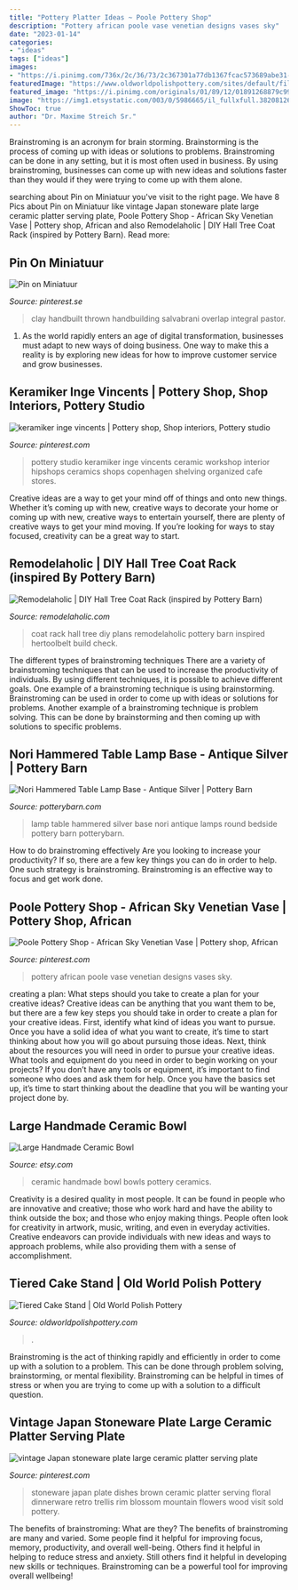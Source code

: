 ```yaml
---
title: "Pottery Platter Ideas ~ Poole Pottery Shop"
description: "Pottery african poole vase venetian designs vases sky"
date: "2023-01-14"
categories:
- "ideas"
tags: ["ideas"]
images:
- "https://i.pinimg.com/736x/2c/36/73/2c367301a77db1367fcac573689abe31--pottery-shop-pottery-designs.jpg"
featuredImage: "https://www.oldworldpolishpottery.com/sites/default/files/2020-09-22_001_2020-09-22_001_copy.jpg?slideshow=true&amp;slideshowAuto=false&amp;slideshowSpeed=4000&amp;speed=350&amp;transition=elastic"
featured_image: "https://i.pinimg.com/originals/01/89/12/01891268879c99e886018890bd359462.jpg"
image: "https://img1.etsystatic.com/003/0/5986665/il_fullxfull.382081269_1ep1.jpg"
ShowToc: true
author: "Dr. Maxime Streich Sr."
---
```



Brainstroming is an acronym for brain storming. Brainstorming is the process of coming up with ideas or solutions to problems. Brainstroming can be done in any setting, but it is most often used in business. By using brainstroming, businesses can come up with new ideas and solutions faster than they would if they were trying to come up with them alone.

	

		
searching about Pin on Miniatuur you've visit to the right page. We have 8 Pics about Pin on Miniatuur like vintage Japan stoneware plate large ceramic platter serving plate, Poole Pottery Shop - African Sky Venetian Vase | Pottery shop, African and also Remodelaholic | DIY Hall Tree Coat Rack (inspired by Pottery Barn). Read more:
		
    
## Pin On Miniatuur

<img loading=lazy src="https://i.pinimg.com/736x/dc/23/0c/dc230c1373042f12931b67ddb83c4d31--hand-built-pottery-slab-pottery.jpg" onerror="this.onerror=null;this.src='https://tse3.mm.bing.net/th?id=OIP.-AZThUtzqpPLMljZ9_cFdQHaFj&amp;pid=15.1';" alt="Pin on Miniatuur">

_Source: pinterest.se_

>clay handbuilt thrown handbuilding salvabrani overlap integral pastor. 

	

1. As the world rapidly enters an age of digital transformation, businesses must adapt to new ways of doing business. One way to make this a reality is by exploring new ideas for how to improve customer service and grow businesses.

    
## Keramiker Inge Vincents | Pottery Shop, Shop Interiors, Pottery Studio

<img loading=lazy src="https://i.pinimg.com/originals/01/89/12/01891268879c99e886018890bd359462.jpg" onerror="this.onerror=null;this.src='https://tse4.mm.bing.net/th?id=OIP.YDaqDapDiRqyCuMUlcZNPAHaE6&amp;pid=15.1';" alt="keramiker inge vincents | Pottery shop, Shop interiors, Pottery studio">

_Source: pinterest.com_

>pottery studio keramiker inge vincents ceramic workshop interior hipshops ceramics shops copenhagen shelving organized cafe stores. 

	

Creative ideas are a way to get your mind off of things and onto new things. Whether it’s coming up with new, creative ways to decorate your home or coming up with new, creative ways to entertain yourself, there are plenty of creative ways to get your mind moving. If you’re looking for ways to stay focused, creativity can be a great way to start.

    
## Remodelaholic | DIY Hall Tree Coat Rack (inspired By Pottery Barn)

<img loading=lazy src="https://www.remodelaholic.com/wp-content/uploads/2017/02/hall-tree-coat-rack-overall-with-coats.jpg" onerror="this.onerror=null;this.src='https://tse4.mm.bing.net/th?id=OIP.3RtkBD-dj2wuNn8trQISxwHaOp&amp;pid=15.1';" alt="Remodelaholic | DIY Hall Tree Coat Rack (inspired by Pottery Barn)">

_Source: remodelaholic.com_

>coat rack hall tree diy plans remodelaholic pottery barn inspired hertoolbelt build check. 

	

The different types of brainstroming techniques
There are a variety of brainstroming techniques that can be used to increase the productivity of individuals. By using different techniques, it is possible to achieve different goals. One example of a brainstroming technique is using brainstorming. Brainstroming can be used in order to come up with ideas or solutions for problems. Another example of a brainstroming technique is problem solving. This can be done by brainstorming and then coming up with solutions to specific problems.

    
## Nori Hammered Table Lamp Base - Antique Silver | Pottery Barn

<img loading=lazy src="https://www.potterybarn.com/pbimgs/rk/images/dp/wcm/201738/0061/nori-hammered-table-lamp-base-antique-silver-m.jpg" onerror="this.onerror=null;this.src='https://tse1.mm.bing.net/th?id=OIP.Elci5kfze_zNgp2VjUwPHAAAAA&amp;pid=15.1';" alt="Nori Hammered Table Lamp Base - Antique Silver | Pottery Barn">

_Source: potterybarn.com_

>lamp table hammered silver base nori antique lamps round bedside pottery barn potterybarn. 

	

How to do brainstroming effectively
Are you looking to increase your productivity? If so, there are a few key things you can do in order to help. One such strategy is brainstroming. Brainstroming is an effective way to focus and get work done.

    
## Poole Pottery Shop - African Sky Venetian Vase | Pottery Shop, African

<img loading=lazy src="https://i.pinimg.com/736x/2c/36/73/2c367301a77db1367fcac573689abe31--pottery-shop-pottery-designs.jpg" onerror="this.onerror=null;this.src='https://tse4.mm.bing.net/th?id=OIP.918pmo8RipZYIXtJYHXyyQHaHa&amp;pid=15.1';" alt="Poole Pottery Shop - African Sky Venetian Vase | Pottery shop, African">

_Source: pinterest.com_

>pottery african poole vase venetian designs vases sky. 

	

creating a plan: What steps should you take to create a plan for your creative ideas?
Creative ideas can be anything that you want them to be, but there are a few key steps you should take in order to create a plan for your creative ideas. First, identify what kind of ideas you want to pursue. Once you have a solid idea of what you want to create, it’s time to start thinking about how you will go about pursuing those ideas. 
Next, think about the resources you will need in order to pursue your creative ideas. What tools and equipment do you need in order to begin working on your projects? If you don’t have any tools or equipment, it’s important to find someone who does and ask them for help. Once you have the basics set up, it’s time to start thinking about the deadline that you will be wanting your project done by.

    
## Large Handmade Ceramic Bowl

<img loading=lazy src="https://img1.etsystatic.com/003/0/5986665/il_fullxfull.382081269_1ep1.jpg" onerror="this.onerror=null;this.src='https://tse3.mm.bing.net/th?id=OIP.eGd52m4q31IoD7j7oi1PNgHaFO&amp;pid=15.1';" alt="Large Handmade Ceramic Bowl">

_Source: etsy.com_

>ceramic handmade bowl bowls pottery ceramics. 

	

Creativity is a desired quality in most people. It can be found in people who are innovative and creative; those who work hard and have the ability to think outside the box; and those who enjoy making things. People often look for creativity in artwork, music, writing, and even in everyday activities. Creative endeavors can provide individuals with new ideas and ways to approach problems, while also providing them with a sense of accomplishment.

    
## Tiered Cake Stand | Old World Polish Pottery

<img loading=lazy src="https://www.oldworldpolishpottery.com/sites/default/files/2020-09-22_001_2020-09-22_001_copy.jpg?slideshow=true&amp;slideshowAuto=false&amp;slideshowSpeed=4000&amp;speed=350&amp;transition=elastic" onerror="this.onerror=null;this.src='https://tse2.mm.bing.net/th?id=OIP.8vWNoQS9SFsF7hyaSp1PRgHaKL&amp;pid=15.1';" alt="Tiered Cake Stand | Old World Polish Pottery">

_Source: oldworldpolishpottery.com_

>. 

	

Brainstroming is the act of thinking rapidly and efficiently in order to come up with a solution to a problem. This can be done through problem solving, brainstorming, or mental flexibility. Brainstroming can be helpful in times of stress or when you are trying to come up with a solution to a difficult question.

    
## Vintage Japan Stoneware Plate Large Ceramic Platter Serving Plate

<img loading=lazy src="https://i.pinimg.com/736x/22/55/f5/2255f5006d0b90cb9a0b7d89ac836a08.jpg" onerror="this.onerror=null;this.src='https://tse3.mm.bing.net/th?id=OIP.4vF9XlfbM8VStRlLJgOhOgHaNK&amp;pid=15.1';" alt="vintage Japan stoneware plate large ceramic platter serving plate">

_Source: pinterest.com_

>stoneware japan plate dishes brown ceramic platter serving floral dinnerware retro trellis rim blossom mountain flowers wood visit sold pottery. 

	

The benefits of brainstroming: What are they?
The benefits of brainstroming are many and varied. Some people find it helpful for improving focus, memory, productivity, and overall well-being. Others find it helpful in helping to reduce stress and anxiety. Still others find it helpful in developing new skills or techniques. Brainstroming can be a powerful tool for improving overall wellbeing!

